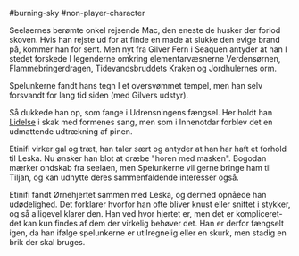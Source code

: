 #burning-sky #non-player-character

Seelaernes berømte onkel rejsende Mac, den eneste de husker der forlod skoven. Hvis han rejste ud for at finde en made at slukke den evige brand på, kommer han for sent. Men nyt fra Gilver Fern i Seaquen antyder at han I stedet forskede I legenderne omkring elementarvæsnerne Verdensørnen, Flammebringerdragen, Tidevandsbruddets Kraken og Jordhulernes orm. 

Spelunkerne fandt hans tegn I et oversvømmet tempel, men han selv forsvandt for lang tid siden (med Gilvers udstyr).

Så dukkede han op, som fange i Udrensningens fængsel. Her holdt han [Lidelse](./Lidelse.md) i skak med formenes sang, men som i Innenotdar forblev det en udmattende udtrækning af pinen.

Etinifi virker gal og træt, han taler sært og antyder at han har haft et forhold til Leska. Nu ønsker han blot at dræbe "horen med masken". Bogodan mærker ondskab fra seelaen, men Spelunkerne vil gerne bringe ham til Tiljan, og kan udnytte deres sammenfaldende interesser også.

Etinifi fandt Ørnehjertet sammen med Leska, og dermed opnåede han udødelighed. Det forklarer hvorfor han ofte bliver knust eller snittet i stykker, og så alligevel klarer den. Han ved hvor hjertet er, men det er kompliceret- det kan kun findes af dem der virkelig behøver det. Han er derfor fængselt igen, da han ifølge spelunkerne er utilregnelig eller en skurk, men stadig en brik der skal bruges.
